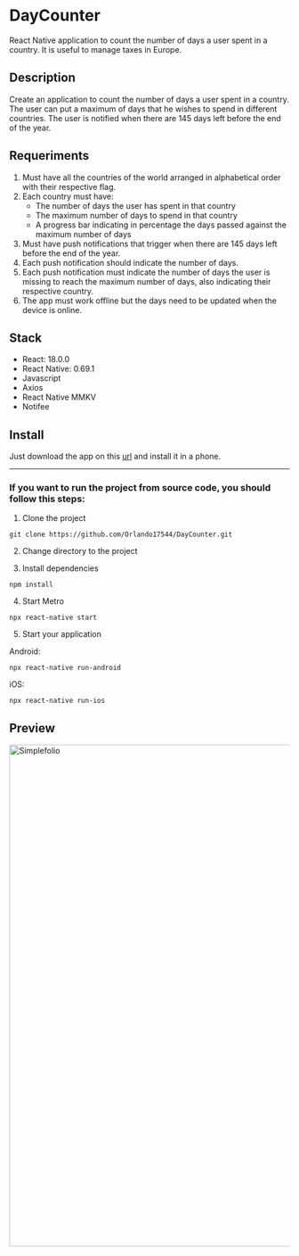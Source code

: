 # DayCounter

React Native application to count the number of days a user spent in a country. It is useful to manage taxes in Europe.  

## Description

Create an application to count the number of days a user spent in a country. The user can put a maximum of days that he wishes to spend in different countries. The user is notified when there are 145 days left before the end of the year.

## Requeriments

1. Must have all the countries of the world arranged in alphabetical order with their respective flag.
2. Each country must have:
    - The number of days the user has spent in that country
    - The maximum number of days to spend in that country
    - A progress bar indicating in percentage the days passed against the maximum number of days
3. Must have push notifications that trigger when there are 145 days left before the end of the year.
4. Each push notification should indicate the number of days. 
5. Each push notification must indicate the number of days the user is missing to reach the maximum number of days, also indicating their respective country.
6. The app must work offline but the days need to be updated when the device is online.

## Stack

- React: 18.0.0
- React Native: 0.69.1
- Javascript
- Axios
- React Native MMKV
- Notifee

## Install

Just download the app on this [url](https://github.com/Orlando17544/Portfolio/raw/main/dayCounter.apk) and install it in a phone.

---

### If you want to run the project from source code, you should follow this steps:

1. Clone the project
```
git clone https://github.com/Orlando17544/DayCounter.git
```

2. Change directory to the project

3. Install dependencies
```
npm install
```

4. Start Metro
```
npx react-native start
```

5. Start your application

Android:
```
npx react-native run-android
```

iOS:
```
npx react-native run-ios
```

## Preview

<img src="https://github.com/Orlando17544/Portfolio/blob/main/src/assets/tourismApp.gif" alt="Simplefolio" width="900px" />
